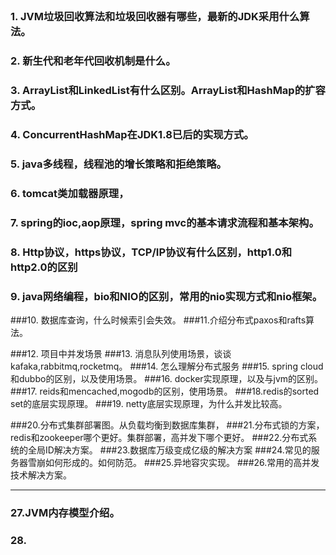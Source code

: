 ##

### 1. JVM垃圾回收算法和垃圾回收器有哪些，最新的JDK采用什么算法。
### 2. 新生代和老年代回收机制是什么。
### 3. ArrayList和LinkedList有什么区别。ArrayList和HashMap的扩容方式。
### 4. ConcurrentHashMap在JDK1.8已后的实现方式。
### 5. java多线程，线程池的增长策略和拒绝策略。
### 6. tomcat类加载器原理，
### 7. spring的ioc,aop原理，spring mvc的基本请求流程和基本架构。
### 8. Http协议，https协议，TCP/IP协议有什么区别，http1.0和http2.0的区别
### 9. java网络编程，bio和NIO的区别，常用的nio实现方式和nio框架。
###10. 数据库查询，什么时候索引会失效。
###11.介绍分布式paxos和rafts算法。

###12. 项目中并发场景
###13. 消息队列使用场景，谈谈kafaka,rabbitmq,rocketmq。
###14. 怎么理解分布式服务
###15. spring cloud和dubbo的区别，以及使用场景。
###16. docker实现原理，以及与jvm的区别。
###17. reids和mencached,mogodb的区别，使用场景。
###18.redis的sorted set的底层实现原理。
###19. netty底层实现原理，为什么并发比较高。


###20.分布式集群部署图。从负载均衡到数据库集群，
###21.分布式锁的方案，redis和zookeeper哪个更好。集群部署，高并发下哪个更好。
###22.分布式系统的全局ID解决方案。
###23.数据库万级变成亿级的解决方案
###24.常见的服务器雪崩如何形成的。如何防范。
###25.异地容灾实现。
###26.常用的高并发技术解决方案。

***************************************

### 27.JVM内存模型介绍。
### 28.
